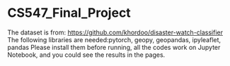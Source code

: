 # CS547_Final_Project
The dataset is from: https://github.com/khordoo/disaster-watch-classifier
The following libraries are needed:pytorch, geopy, geopandas, ipyleaflet, pandas
Please install them before running, all the codes work on Jupyter Notebook, and you could see the results in the pages. 
